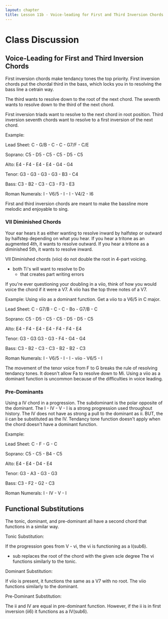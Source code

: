 ```yaml
---
layout: chapter
title: Lesson 11b - Voice-leading for First and Third Inversion Chords
---
```

# Class Discussion

## Voice-Leading for First and Third Inversion Chords 

First inversion chords make tendancy tones the top priority.
First inversion chords put the chordal third in the bass, which locks you in to resolving the bass line a cetrain way. 

The third wants to resolve down to the root of the next chord. 
The seventh wants to resolve down to the third of the next chord. 

First inversion triads want to resolve to the next chord in root position. 
Third inversion seventh chords want to resolve to a first inversion of the next chord. 

Example: 

Lead Sheet: C - G/B - C - C - G7/F - C/E

Soprano: C5 - D5 - C5 - C5 - D5 - C5

Alto: E4 - F4 - E4 - E4 - G4 - G4

Tenor: G3 - G3 - G3 - G3 - B3 - C4

Bass: C3 - B2 - C3 - C3 - F3 - E3

Roman Numerals: I - V6/5 - I - I - V4/2 - I6

First and third inversion chords are meant to make the bassline more melodic and enjoyable to sing. 

### VII Diminished Chords

Your ear hears it as either wanting to resolve inward by halfstep or outward by halfstep depending on what you hear.
If you hear a tritone as an augmented 4th, it wants to resolve outward.
If you hear a tritone as a diminished 5th, it wants to resolve inward.

VII Diminished chords (viio) do not double the root in 4-part voicing. 
  - both Ti's will want to resolve to Do
    - that creates part writing errors
    
If you're ever questioning your doubling in a viio, think of how you would voice the chord if it were a V7.
A viio has the top three notes of a V7. 

Example: Using viio as a dominant function. 
Get a viio to a V6/5 in C major.

Lead Sheet: C - G7/B - C - C - Bo - G7/B - C

Soprano: C5 - D5 - C5 - C5 - D5 - D5 - C5

Alto: E4 - F4 - E4 - E4 - F4 - F4 - E4

Tenor: G3 - G3   G3 - G3 - F4 - G4 - G4

Bass: C3 - B2 - C3 - C3 - B2 - B2 - C3 

Roman Numerals: I - V6/5 - I - I - viio - V6/5 - I

The movement of the tenor voice from F to G breaks the rule of resolving tendancy tones.
It doesn't allow Fa to resolve down to Mi.
Using a viio as a dominant function is uncommon because of the difficulties in voice leading. 

### Pre-Dominants

Using a IV chord in a progression. 
The subdominant is the polar opposite of the dominant. 
The I - IV - V - I is a strong progression used throughout history. 
The IV does not have as strong a pull to the dominant as ii. 
BUT, the ii can be substituted as the IV. 
Tendancy tone function doesn't apply when the chord doesn't have a dominant function.

Example:

Lead Sheet: C - F - G - C

Soprano: C5 - C5 - B4 - C5 

Alto: E4 - E4 - D4 - E4

Tenor: G3 - A3 - G3 - G3

Bass: C3 - F2 - G2 - C3

Roman Numerals: I - IV - V - I

## Functional Substitutions

The tonic, dominant, and pre-dominant all have a second chord that functions in a similar way. 

Tonic Substitution:

If the progression goes from V - vi, the vi is functioning as a I(sub6).
  - sub replaces the root of the chord with the given scle degree
The vi functions similarly to the tonic.

Dominant Substitution:

If viio is present, it functions the same as a V7 with no root. 
The viio functions similarly to the dominant.

Pre-Dominant Substitution:

The ii and IV are equal in pre-dominant function. 
However, if the ii is in first inversion (ii6) it functions as a IV(sub6).

